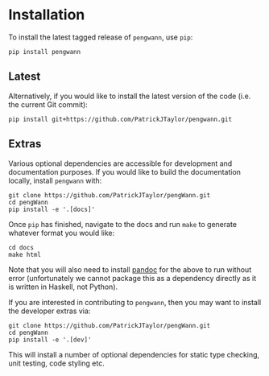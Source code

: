 # Installation

To install the latest tagged release of `pengwann`, use `pip`:

```
pip install pengwann
```

## Latest

Alternatively, if you would like to install the latest version of the code (i.e. the current Git commit):

```
pip install git+https://github.com/PatrickJTaylor/pengwann.git
```

## Extras

Various optional dependencies are accessible for development and documentation purposes. If you would like to build the documentation locally, install `pengwann` with:

```
git clone https://github.com/PatrickJTaylor/pengWann.git
cd pengWann
pip install -e '.[docs]'
```

Once `pip` has finished, navigate to the docs and run `make` to generate whatever format you would like:

```
cd docs
make html
```

Note that you will also need to install [pandoc](https://pandoc.org/installing.html) for the above to run without error (unfortunately we cannot package this as a dependency directly as it is written in Haskell, not Python).

If you are interested in contributing to `pengwann`, then you may want to install the developer extras via:

```
git clone https://github.com/PatrickJTaylor/pengWann.git
cd pengWann
pip install -e '.[dev]'
```

This will install a number of optional dependencies for static type checking, unit testing, code styling etc.
